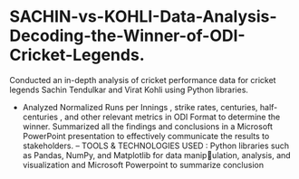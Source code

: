 # SACHIN-vs-KOHLI-Data-Analysis-Decoding-the-Winner-of-ODI-Cricket-Legends.


Conducted an in-depth analysis of cricket performance data for cricket legends Sachin Tendulkar and Virat Kohli using Python libraries.
- Analyzed Normalized Runs per Innings , strike rates, centuries, half-centuries ,
and other relevant metrics in ODI Format to determine the winner. Summarized all the findings and conclusions
in a Microsoft PowerPoint presentation to effectively communicate the results to stakeholders.
– TOOLS & TECHNOLOGIES USED : Python libraries such as Pandas, NumPy, and Matplotlib for data manipulation, analysis, and visualization and Microsoft Powerpoint to summarize conclusion
